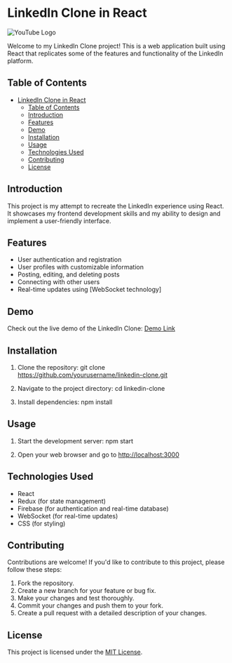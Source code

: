 # LinkedIn Clone in React
![YouTube Logo](https://i.ibb.co/pQNpvSn/Linked-In-Clone-Elevate-Your-Career.png)

Welcome to my LinkedIn Clone project! This is a web application built using React that replicates some of the features and functionality of the LinkedIn platform.

## Table of Contents

- [LinkedIn Clone in React](#linkedin-clone-in-react)
  - [Table of Contents](#table-of-contents)
  - [Introduction](#introduction)
  - [Features](#features)
  - [Demo](#demo)
  - [Installation](#installation)
  - [Usage](#usage)
  - [Technologies Used](#technologies-used)
  - [Contributing](#contributing)
  - [License](#license)

## Introduction

This project is my attempt to recreate the LinkedIn experience using React. It showcases my frontend development skills and my ability to design and implement a user-friendly interface.

## Features

- User authentication and registration
- User profiles with customizable information
- Posting, editing, and deleting posts
- Connecting with other users
- Real-time updates using [WebSocket technology]

## Demo

Check out the live demo of the LinkedIn Clone: [Demo Link](https://your-demo-link.com)

## Installation

1. Clone the repository:
git clone https://github.com/yourusername/linkedin-clone.git

2. Navigate to the project directory:
cd linkedin-clone

3. Install dependencies:
npm install

## Usage

1. Start the development server:
npm start


2. Open your web browser and go to [http://localhost:3000](http://localhost:3000)

## Technologies Used

- React
- Redux (for state management)
- Firebase (for authentication and real-time database)
- WebSocket (for real-time updates)
- CSS (for styling)

## Contributing

Contributions are welcome! If you'd like to contribute to this project, please follow these steps:

1. Fork the repository.
2. Create a new branch for your feature or bug fix.
3. Make your changes and test thoroughly.
4. Commit your changes and push them to your fork.
5. Create a pull request with a detailed description of your changes.

## License

This project is licensed under the [MIT License](LICENSE).
